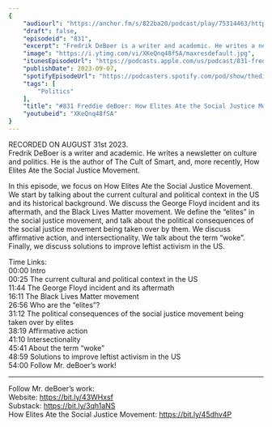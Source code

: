```yaml
---
{
	"audiourl": "https://anchor.fm/s/822ba20/podcast/play/75314463/https%3A%2F%2Fd3ctxlq1ktw2nl.cloudfront.net%2Fstaging%2F2023-7-31%2F732c32f0-f93f-07ab-d628-812ce74046a1.m4a",
	"draft": false,
	"episodeid": "831",
	"excerpt": "Fredrik DeBoer is a writer and academic. He writes a newsletter on culture and politics. He is the author of The Cult of Smart, and, more recently, How Elites Ate the Social Justice Movement.",
	"image": "https://i.ytimg.com/vi/XKeQnq48fSA/maxresdefault.jpg",
	"itunesEpisodeUrl": "https://podcasts.apple.com/us/podcast/831-freddie-deboer-how-elites-ate-the-social-justice/id1451347236?i=1000627114812&uo=4",
	"publishDate": 2023-09-07,
	"spotifyEpisodeUrl": "https://podcasters.spotify.com/pod/show/thedissenter/episodes/831-Freddie-deBoer-How-Elites-Ate-the-Social-Justice-Movement-e28otqv",
	"tags": [
		"Politics"
	],
	"title": "#831 Freddie deBoer: How Elites Ate the Social Justice Movement",
	"youtubeid": "XKeQnq48fSA"
}
---
```

RECORDED ON AUGUST 31st 2023.  
Fredrik DeBoer is a writer and academic. He writes a newsletter on culture and politics. He is the author of The Cult of Smart, and, more recently, How Elites Ate the Social Justice Movement.

In this episode, we focus on How Elites Ate the Social Justice Movement. We start by talking about the current cultural and political context in the US and its historical background. We discuss the George Floyd incident and its aftermath, and the Black Lives Matter movement. We define the “elites” in the social justice movement, and talk about the political consequences of the social justice movement being taken over by them. We discuss affirmative action, and intersectionality. We talk about the term “woke”. Finally, we discuss solutions to improve leftist activism in the US.

Time Links:  
<time>00:00</time> Intro  
<time>00:25</time> The current cultural and political context in the US  
<time>11:44</time> The George Floyd incident and its aftermath  
<time>16:11</time> The Black Lives Matter movement  
<time>26:56</time> Who are the “elites”?  
<time>31:12</time> The political consequences of the social justice movement being taken over by elites  
<time>38:19</time> Affirmative action  
<time>41:10</time> Intersectionality  
<time>45:41</time> About the term “woke”  
<time>48:59</time> Solutions to improve leftist activism in the US  
<time>54:00</time> Follow Mr. deBoer’s work!

---

Follow Mr. deBoer’s work:  
Website: https://bit.ly/43WHxsf  
Substack: https://bit.ly/3qh1aNS  
How Elites Ate the Social Justice Movement: https://bit.ly/45dhv4P
